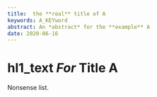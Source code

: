 ```yaml
---
title:  the **real** title of A
keywords: A_KEYword
abstract: An *abstract* for the **example** A
date: 2020-06-16
---
```



# hl1_text *For* **Title** A

Nonsense list.
 

